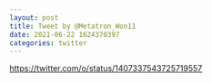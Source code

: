 ```yaml
--- 
layout: post 
title: Tweet by @Metatron_Won11 
date: 2021-06-22 1624370397 
categories: twitter 
--- 
```

https://twitter.com/o/status/1407337543725719557